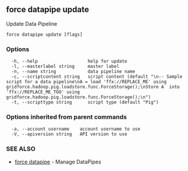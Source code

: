 ## force datapipe update

Update Data Pipeline

```
force datapipe update [flags]
```

### Options

```
  -h, --help                   help for update
  -l, --masterlabel string     master label
  -n, --name string            data pipeline name
  -c, --scriptcontent string   script content (default "\n-- Sample script for a data pipeline\nA = load 'ffx://REPLACE_ME' using gridforce.hadoop.pig.loadstore.func.ForceStorage();\nStore A  into 'ffx://REPLACE_ME_TOO' using gridforce.hadoop.pig.loadstore.func.ForceStorage();\n")
  -t, --scripttype string      script type (default "Pig")
```

### Options inherited from parent commands

```
  -a, --account username    account username to use
  -V, --apiversion string   API version to use
```

### SEE ALSO

* [force datapipe](force_datapipe.md)	 - Manage DataPipes

